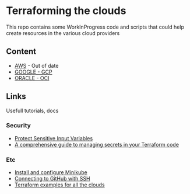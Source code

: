 # Terraforming the clouds

This repo contains some WorkInProgress code and scripts that could help create resources in the various cloud providers

## Content

- [AWS](./aws/README.md) - Out of date
- [GOOGLE - GCP](./gcp/README.md)
- [ORACLE - OCI](./oci/README.md)

## Links

Usefull tutorials, docs

### Security

- [Protect Sensitive Input Variables](https://learn.hashicorp.com/tutorials/terraform/sensitive-variables)
- [A comprehensive guide to managing secrets in your Terraform code](https://blog.gruntwork.io/a-comprehensive-guide-to-managing-secrets-in-your-terraform-code-1d586955ace1)

### Etc

- [Install and configure Minikube](https://minikube.sigs.k8s.io/docs/start/)
- [Connecting to GitHub with SSH](https://docs.github.com/en/authentication/connecting-to-github-with-ssh/about-ssh)
- [Terraform examples for all the clouds](https://github.com/brokedba/terraform-examples)
